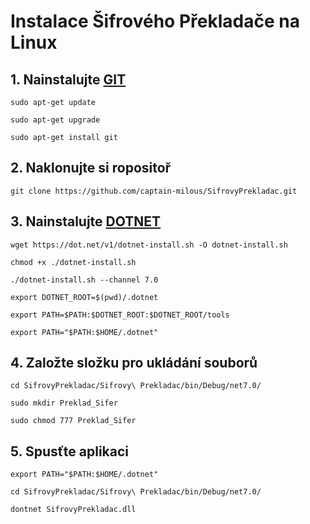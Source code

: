 # Instalace Šifrového Překladače na Linux

## 1. Nainstalujte [GIT](https://www.atlassian.com/git/tutorials/install-git)
```
sudo apt-get update 

sudo apt-get upgrade

sudo apt-get install git
```
## 2. Naklonujte si ropositoř
```
git clone https://github.com/captain-milous/SifrovyPrekladac.git
```
## 3. Nainstalujte [DOTNET](https://learn.microsoft.com/en-us/dotnet/core/install/linux-scripted-manual#scripted-install)
```
wget https://dot.net/v1/dotnet-install.sh -O dotnet-install.sh

chmod +x ./dotnet-install.sh

./dotnet-install.sh --channel 7.0

export DOTNET_ROOT=$(pwd)/.dotnet

export PATH=$PATH:$DOTNET_ROOT:$DOTNET_ROOT/tools

export PATH="$PATH:$HOME/.dotnet"
```

## 4. Založte složku pro ukládání souborů
```
cd SifrovyPrekladac/Sifrovy\ Prekladac/bin/Debug/net7.0/

sudo mkdir Preklad_Sifer

sudo chmod 777 Preklad_Sifer
```
## 5. Spusťte aplikaci
```
export PATH="$PATH:$HOME/.dotnet"

cd SifrovyPrekladac/Sifrovy\ Prekladac/bin/Debug/net7.0/

dontnet SifrovyPrekladac.dll
```